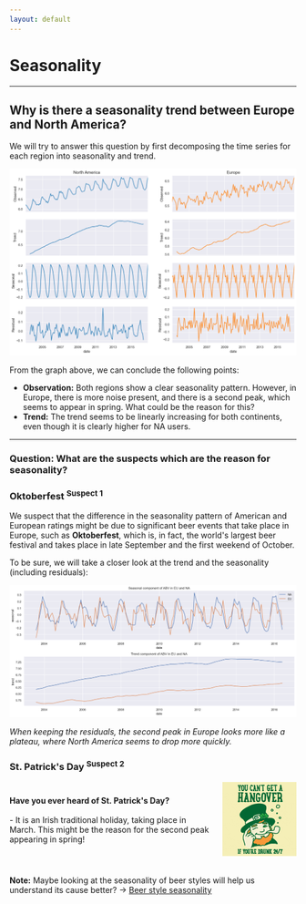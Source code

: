 ```yaml
---
layout: default
---
```


# Seasonality

---

## Why is there a seasonality trend between Europe and North America?

We will try to answer this question by first decomposing the time series for each region into seasonality and trend.

![Seasonality; NA vs EU](./plots/seasonality_na_vs_eu.png)

From the graph above, we can conclude the following points:

- **Observation:** Both regions show a clear seasonality pattern. However, in Europe, there is more noise present, and there is a second peak, which seems to appear in spring. What could be the reason for this?
- **Trend:** The trend seems to be linearly increasing for both continents, even though it is clearly higher for NA users.

---

### Question: What are the suspects which are the reason for seasonality?

### Oktoberfest <sup>Suspect 1</sup>

We suspect that the difference in the seasonality pattern of American and European ratings might be due to significant beer events that take place in Europe, such as **Oktoberfest**, which is, in fact, the world's largest beer festival and takes place in late September and the first weekend of October.

To be sure, we will take a closer look at the trend and the seasonality (including residuals):

![Seasonality](./plots/seasonality.png)

_When keeping the residuals, the second peak in Europe looks more like a plateau, where North America seems to drop more quickly._

### St. Patrick's Day <sup>Suspect 2</sup>

<div style="display: flex; align-items: center; margin-top: 15px;">
    <div style="flex: 1;">
        <b>Have you ever heard of St. Patrick's Day?</b>
        <br><br>
        - It is an Irish traditional holiday, taking place in March.
        This might be the reason for the second peak appearing in spring!
    </div>
    <div style="flex-shrink: 0; margin-left: 20px;">
        <img src="./gifs/stpatrick.gif" width="130" height="130" alt="St. Patrick">
    </div>
</div>

<br>

**Note:** Maybe looking at the seasonality of beer styles will help us understand its cause better? -> [Beer style seasonality](/ada-welovepandas-webpage/Beer%20style%20seasonality)
